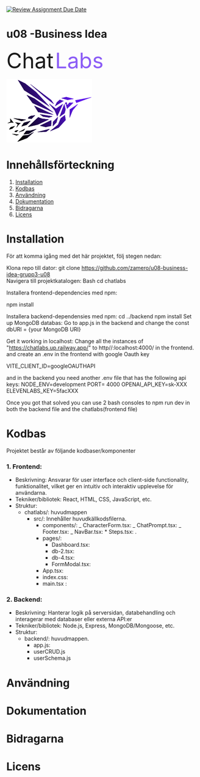 [![Review Assignment Due Date](https://classroom.github.com/assets/deadline-readme-button-24ddc0f5d75046c5622901739e7c5dd533143b0c8e959d652212380cedb1ea36.svg)](https://classroom.github.com/a/CViV37hj)

# u08 -Business Idea

<span style="color:#; font-family: ; font-size: 4em;">Chat</span> <span style="color:#8B5CF6;font-family: ; font-size: 4em;">Labs</span>

![Chat Labs logo](/chatlabs/src/assets/logo2.png "Chat Labs logo")

# Innehållsförteckning

1. [Installation](#installation)
2. [Kodbas](#kodbas)
3. [Användning](#användning)
4. [Dokumentation](#dokumentation)
5. [Bidragarna](#bidragarna)
6. [Licens](#licens)

# Installation

För att komma igång med det här projektet, följ stegen nedan:

Klona repo till dator:
git clone https://github.com/zamero/u08-business-idea-grupp3-u08
<br>Navigera till projektkatalogen:
Bash
cd chatlabs

Installera frontend-dependencies med npm:

npm install

Installera backend-dependensies med npm:
cd ../backend
npm install
Set up MongoDB databas:
Go to app.js in the backend
and change the const dbURI = {your MongoDB URI}

Get it working in localhost:
Change all the instances of "https://chatlabs.up.railway.app/" to http//:localhost:4000/
in the frontend. and create an .env in the frontend with google Oauth key

VITE_CLIENT_ID=googleOAUTHAPI

and in the backend you need another .env file that has the following api keys:
NODE_ENV=development
PORT= 4000
OPENAI_API_KEY=sk-XXX
ELEVENLABS_KEY=5facXXX

Once you got that solved you can use 2 bash consoles to npm run dev in both the backend file and the chatlabs(frontend file)

# Kodbas

Projektet består av följande kodbaser/komponenter

### 1. **Frontend**:

- Beskrivning: Ansvarar för user interface och client-side functionality, funktionalitet, vilket ger en intuitiv och interaktiv upplevelse för användarna.
- Tekniker/bibliotek: React, HTML, CSS, JavaScript, etc.
- Struktur:
  - chatlabs/: huvudmappen
    - src/: Innehåller huvudkällkodsfilerna.
      - components/:
        _ CharacterForm.tsx:
        _ ChatPrompt.tsx:
        _ Footer.tsx:
        _ NavBar.tsx: \* Steps.tsx: .
        <br>
      - pages/:
        - Dashboard.tsx:
        - db-2.tsx:
        - db-4.tsx:
        - FormModal.tsx:
      - App.tsx:
      - index.css:
      - main.tsx :

### 2. **Backend**:

- Beskrivning: Hanterar logik på serversidan, databehandling och interagerar med databaser eller externa API:er
- Tekniker/bibliotek: Node.js, Express, MongoDB/Mongoose, etc.
- Struktur:
  - backend/: huvudmappen.
    - app.js:
    - userCRUD.js
    - userSchema.js

# Användning

# Dokumentation

# Bidragarna

# Licens

